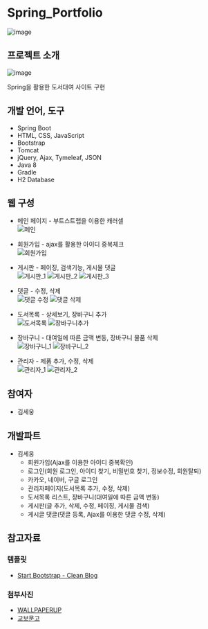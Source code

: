 # Spring_Portfolio
![image](https://user-images.githubusercontent.com/64762466/157813998-63913cc9-bade-4014-b8af-7a0122011f25.png)

## 프로젝트 소개
![image](https://user-images.githubusercontent.com/64762466/157844409-e04a89ca-43b3-4bae-b52b-a32569c0acc7.png)

Spring을 활용한 도서대여 사이트 구현

## 개발 언어, 도구
- Spring Boot
- HTML, CSS, JavaScript
- Bootstrap
- Tomcat
- jQuery, Ajax, Tymeleaf, JSON
- Java 8
- Gradle
- H2 Database

## 웹 구성
- 메인 페이지 - 부트스트랩을 이용한 캐러셀<br>
![메인](https://user-images.githubusercontent.com/64762466/157845007-24ed1dc2-3614-4716-a7bc-d78c95c0f433.gif)

- 회원가입 - ajax를 활용한 아이디 중복체크<br>
![회원가입](https://user-images.githubusercontent.com/64762466/157845096-fa556cd7-29c8-4fc0-b8c1-0584fa1057cb.gif)

- 게시판 - 페이징, 검색기능, 게시물 댓글<br>
![게시판_1](https://user-images.githubusercontent.com/64762466/157845157-e62bb924-ffed-49a1-9ec6-60e7fcc7967d.gif)
![게시판_2](https://user-images.githubusercontent.com/64762466/157847208-d6cf0679-cbe4-4958-a6f3-914af7036848.gif)
![게시판_3](https://user-images.githubusercontent.com/64762466/158072161-dd498723-6c48-4695-a9b1-16e33ddae005.gif)

- 댓글 - 수정, 삭제<br>
![댓글 수정](https://user-images.githubusercontent.com/64762466/171098960-fd1a1ce4-b0ef-4c75-b0ac-d2befd492249.gif)
![댓글 삭제](https://user-images.githubusercontent.com/64762466/171099708-a959c803-04e4-449d-9ebe-5be4d825b650.gif)

- 도서목록 - 상세보기, 장바구니 추가<br>
![도서목록](https://user-images.githubusercontent.com/64762466/158072779-fb1c3db1-7073-4806-894c-641924580ea5.gif)
![장바구니추가](https://user-images.githubusercontent.com/64762466/158072860-7944046a-8355-479a-b322-cc00fe549cc0.gif)

- 장바구니 - 대여일에 따른 금액 변동, 장바구니 물품 삭제<br>
![장바구니_1](https://user-images.githubusercontent.com/64762466/158072949-420cf594-a79a-4510-bc0b-dfdca24e209e.gif)
![장바구니_2](https://user-images.githubusercontent.com/64762466/158073013-d7d43558-93db-4159-9b6d-5112497190e6.gif)

- 관리자 - 제품 추가, 수정, 삭제<br>
![관리자_1](https://user-images.githubusercontent.com/64762466/158074055-c3df3530-f2d1-496a-bb16-0e22222e962c.gif)
![관리자_2](https://user-images.githubusercontent.com/64762466/158074101-4d7688c5-e0e9-40bc-852f-005bb044b7d9.gif)

## 참여자
- 김세웅

## 개발파트
- 김세웅
  - 회원가입(Ajax를 이용한 아이디 중복확인)
  - 로그인(회원 로그인, 아이디 찾기, 비밀번호 찾기, 정보수정, 회원탈퇴)
  - 카카오, 네이버, 구글 로그인
  - 관리자페이지(도서목록 추가, 수정, 삭제)
  - 도서목록 리스트, 장바구니(대여일에 따른 금액 변동)
  - 게시판(글 추가, 삭제, 수정, 페이징, 게시물 검색)
  - 게시글 댓글(댓글 등록, Ajax를 이용한 댓글 수정, 삭제)

## 참고자료

### 템플릿
- [Start Bootstrap - Clean Blog](https://startbootstrap.com/theme/clean-blog)

### 첨부사진
- [WALLPAPERUP](https://www.wallpaperup.com/search/results/book+resolution:1900x1267)
- [교보문고](https://search.kyobobook.co.kr/web/search?vPstrKeyWord=IT&orderClick=LAG)
